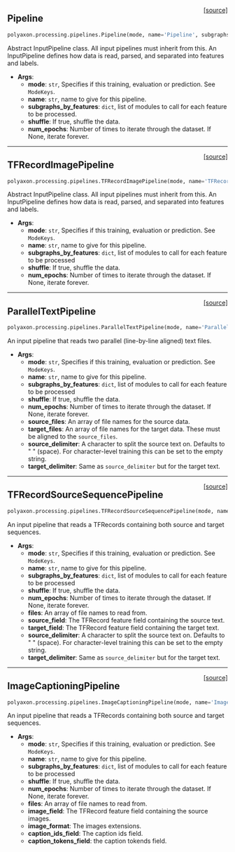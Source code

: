 <span style="float:right;">[[source]](https://github.com/polyaxon/polyaxon/blob/master/polyaxon/processing/pipelines.py#L19)</span>
## Pipeline

```python
polyaxon.processing.pipelines.Pipeline(mode, name='Pipeline', subgraphs_by_features=None, shuffle=True, num_epochs=None)
```

Abstract InputPipeline class. All input pipelines must inherit from this.
An InputPipeline defines how data is read, parsed, and separated into
features and labels.

- __Args__:
	- __mode__: `str`, Specifies if this training, evaluation or prediction. See `ModeKeys`.
	- __name__: `str`, name to give for this pipeline.
	- __subgraphs_by_features__: `dict`, list of modules to call for each feature to be processed.
	- __shuffle__: If true, shuffle the data.
	- __num_epochs__: Number of times to iterate through the dataset. If None, iterate forever.


----

<span style="float:right;">[[source]](https://github.com/polyaxon/polyaxon/blob/master/polyaxon/processing/pipelines.py#L74)</span>
## TFRecordImagePipeline

```python
polyaxon.processing.pipelines.TFRecordImagePipeline(mode, name='TFRecordImagePipeline', subgraphs_by_features=None, shuffle=True, num_epochs=None, data_files=None, meta_data_file=None)
```

Abstract InputPipeline class. All input pipelines must inherit from this.
An InputPipeline defines how data is read, parsed, and separated into
features and labels.

- __Args__:
	- __mode__: `str`, Specifies if this training, evaluation or prediction. See `ModeKeys`.
	- __name__: `str`, name to give for this pipeline.
	- __subgraphs_by_features__: `dict`, list of modules to call for each feature to be processed
	- __shuffle__: If true, shuffle the data.
	- __num_epochs__: Number of times to iterate through the dataset. If None, iterate forever.


----

<span style="float:right;">[[source]](https://github.com/polyaxon/polyaxon/blob/master/polyaxon/processing/pipelines.py#L149)</span>
## ParallelTextPipeline

```python
polyaxon.processing.pipelines.ParallelTextPipeline(mode, name='ParallelTextPipeline', subgraphs_by_features=None, shuffle=True, num_epochs=None, source_files=None, target_files=None, source_delimiter='', target_delimiter='')
```

An input pipeline that reads two parallel (line-by-line aligned) text files.

- __Args__:
	- __mode__: `str`, Specifies if this training, evaluation or prediction. See `ModeKeys`.
	- __name__: `str`, name to give for this pipeline.
	- __subgraphs_by_features__: `dict`, list of modules to call for each feature to be processed
	- __shuffle__: If true, shuffle the data.
	- __num_epochs__: Number of times to iterate through the dataset. If None, iterate forever.
	- __source_files__: An array of file names for the source data.
	- __target_files__: An array of file names for the target data. These must
	  be aligned to the `source_files`.
	- __source_delimiter__: A character to split the source text on. Defaults
	  to  " " (space). For character-level training this can be set to the
	  empty string.
	- __target_delimiter__: Same as `source_delimiter` but for the target text.


----

<span style="float:right;">[[source]](https://github.com/polyaxon/polyaxon/blob/master/polyaxon/processing/pipelines.py#L228)</span>
## TFRecordSourceSequencePipeline

```python
polyaxon.processing.pipelines.TFRecordSourceSequencePipeline(mode, name='TFRecordSourceSequencePipeline', subgraphs_by_features=None, shuffle=True, num_epochs=None, files=None, source_field='source', target_field='target', source_delimiter='', target_delimiter='')
```

An input pipeline that reads a TFRecords containing both source and target sequences.

- __Args__:
	- __mode__: `str`, Specifies if this training, evaluation or prediction. See `ModeKeys`.
	- __name__: `str`, name to give for this pipeline.
	- __subgraphs_by_features__: `dict`, list of modules to call for each feature to be processed
	- __shuffle__: If true, shuffle the data.
	- __num_epochs__: Number of times to iterate through the dataset. If None, iterate forever.
	- __files__: An array of file names to read from.
	- __source_field__: The TFRecord feature field containing the source text.
	- __target_field__: The TFRecord feature field containing the target text.
	- __source_delimiter__: A character to split the source text on. Defaults
	  to  " " (space). For character-level training this can be set to the
	  empty string.
	- __target_delimiter__: Same as `source_delimiter` but for the target text.


----

<span style="float:right;">[[source]](https://github.com/polyaxon/polyaxon/blob/master/polyaxon/processing/pipelines.py#L317)</span>
## ImageCaptioningPipeline

```python
polyaxon.processing.pipelines.ImageCaptioningPipeline(mode, name='ImageCaptioningPipeline', subgraphs_by_features=None, shuffle=True, num_epochs=None, files=None, image_field='image/data', image_format='jpg', caption_ids_field='image/caption_ids', caption_tokens_field='image/caption')
```

An input pipeline that reads a TFRecords containing both source and target sequences.

- __Args__:
	- __mode__: `str`, Specifies if this training, evaluation or prediction. See `ModeKeys`.
	- __name__: `str`, name to give for this pipeline.
	- __subgraphs_by_features__: `dict`, list of modules to call for each feature to be processed
	- __shuffle__: If true, shuffle the data.
	- __num_epochs__: Number of times to iterate through the dataset. If None, iterate forever.
	- __files__: An array of file names to read from.
	- __image_field__: The TFRecord feature field containing the source images.
	- __image_format__: The images extensions.
	- __caption_ids_field__: The caption ids field.
	- __caption_tokens_field__: the caption tokends field.
